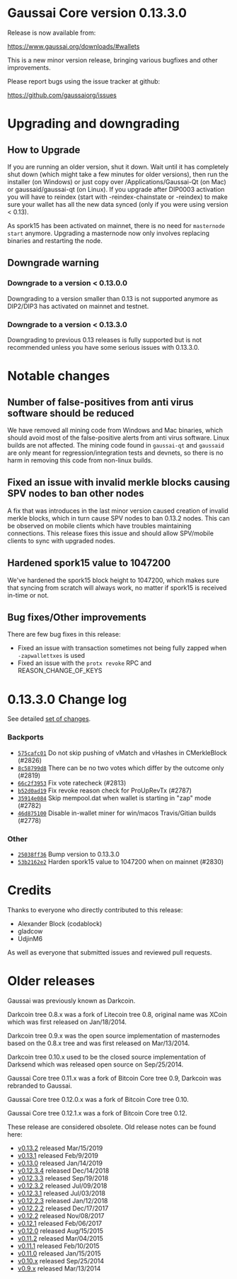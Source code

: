 Gaussai Core version 0.13.3.0
==========================

Release is now available from:

  <https://www.gaussai.org/downloads/#wallets>

This is a new minor version release, bringing various bugfixes and other improvements.

Please report bugs using the issue tracker at github:

  <https://github.com/gaussaiorg/issues>


Upgrading and downgrading
=========================

How to Upgrade
--------------

If you are running an older version, shut it down. Wait until it has completely
shut down (which might take a few minutes for older versions), then run the
installer (on Windows) or just copy over /Applications/Gaussai-Qt (on Mac) or
gaussaid/gaussai-qt (on Linux). If you upgrade after DIP0003 activation you will
have to reindex (start with -reindex-chainstate or -reindex) to make sure
your wallet has all the new data synced (only if you were using version < 0.13).

As spork15 has been activated on mainnet, there is no need for `masternode start`
anymore. Upgrading a masternode now only involves replacing binaries and restarting
the node.

Downgrade warning
-----------------

### Downgrade to a version < 0.13.0.0

Downgrading to a version smaller than 0.13 is not supported anymore as DIP2/DIP3 has activated
on mainnet and testnet.

### Downgrade to a version < 0.13.3.0

Downgrading to previous 0.13 releases is fully supported but is not recommended unless you have some serious issues with 0.13.3.0.

Notable changes
===============

Number of false-positives from anti virus software should be reduced
--------------------------------------------------------------------
We have removed all mining code from Windows and Mac binaries, which should avoid most of the false-positive alerts
from anti virus software. Linux builds are not affected. The mining code found in `gaussai-qt` and `gaussaid` are only meant
for regression/integration tests and devnets, so there is no harm in removing this code from non-linux builds.

Fixed an issue with invalid merkle blocks causing SPV nodes to ban other nodes
------------------------------------------------------------------------------
A fix that was introduces in the last minor version caused creation of invalid merkle blocks, which in turn cause SPV
nodes to ban 0.13.2 nodes. This can be observed on mobile clients which have troubles maintaining connections. This
release fixes this issue and should allow SPV/mobile clients to sync with upgraded nodes.

Hardened spork15 value to 1047200
---------------------------------
We've hardened the spork15 block height to 1047200, which makes sure that syncing from scratch will always work, no
matter if spork15 is received in-time or not.

Bug fixes/Other improvements
----------------------------
There are few bug fixes in this release:
- Fixed an issue with transaction sometimes not being fully zapped when `-zapwallettxes` is used
- Fixed an issue with the `protx revoke` RPC and REASON_CHANGE_OF_KEYS

 0.13.3.0 Change log
===================

See detailed [set of changes](https://github.com/gaussaiorg/compare/v0.13.2.0...gaussaipay:v0.13.3.0).

### Backports

- [`575cafc01`](https://github.com/gaussaiorg/commit/575cafc01) Do not skip pushing of vMatch and vHashes in CMerkleBlock (#2826)
- [`8c58799d8`](https://github.com/gaussaiorg/commit/8c58799d8) There can be no two votes which differ by the outcome only (#2819)
- [`66c2f3953`](https://github.com/gaussaiorg/commit/66c2f3953) Fix vote ratecheck (#2813)
- [`b52d0ad19`](https://github.com/gaussaiorg/commit/b52d0ad19) Fix revoke reason check for ProUpRevTx (#2787)
- [`35914e084`](https://github.com/gaussaiorg/commit/35914e084) Skip mempool.dat when wallet is starting in "zap" mode (#2782)
- [`46d875100`](https://github.com/gaussaiorg/commit/46d875100) Disable in-wallet miner for win/macos Travis/Gitian builds (#2778)

### Other

- [`25038ff36`](https://github.com/gaussaiorg/commit/25038ff36) Bump version to 0.13.3.0
- [`53b2162e2`](https://github.com/gaussaiorg/commit/53b2162e2) Harden spork15 value to 1047200 when on mainnet (#2830)

Credits
=======

Thanks to everyone who directly contributed to this release:

- Alexander Block (codablock)
- gladcow
- UdjinM6

As well as everyone that submitted issues and reviewed pull requests.

Older releases
==============

Gaussai was previously known as Darkcoin.

Darkcoin tree 0.8.x was a fork of Litecoin tree 0.8, original name was XCoin
which was first released on Jan/18/2014.

Darkcoin tree 0.9.x was the open source implementation of masternodes based on
the 0.8.x tree and was first released on Mar/13/2014.

Darkcoin tree 0.10.x used to be the closed source implementation of Darksend
which was released open source on Sep/25/2014.

Gaussai Core tree 0.11.x was a fork of Bitcoin Core tree 0.9,
Darkcoin was rebranded to Gaussai.

Gaussai Core tree 0.12.0.x was a fork of Bitcoin Core tree 0.10.

Gaussai Core tree 0.12.1.x was a fork of Bitcoin Core tree 0.12.

These release are considered obsolete. Old release notes can be found here:

- [v0.13.2](https://github.com/gaussaiorg/blob/master/doc/release-notes/gaussai/release-notes-0.13.2.md) released Mar/15/2019
- [v0.13.1](https://github.com/gaussaiorg/blob/master/doc/release-notes/gaussai/release-notes-0.13.1.md) released Feb/9/2019
- [v0.13.0](https://github.com/gaussaiorg/blob/master/doc/release-notes/gaussai/release-notes-0.13.0.md) released Jan/14/2019
- [v0.12.3.4](https://github.com/gaussaiorg/blob/master/doc/release-notes/gaussai/release-notes-0.12.3.4.md) released Dec/14/2018
- [v0.12.3.3](https://github.com/gaussaiorg/blob/master/doc/release-notes/gaussai/release-notes-0.12.3.3.md) released Sep/19/2018
- [v0.12.3.2](https://github.com/gaussaiorg/blob/master/doc/release-notes/gaussai/release-notes-0.12.3.2.md) released Jul/09/2018
- [v0.12.3.1](https://github.com/gaussaiorg/blob/master/doc/release-notes/gaussai/release-notes-0.12.3.1.md) released Jul/03/2018
- [v0.12.2.3](https://github.com/gaussaiorg/blob/master/doc/release-notes/gaussai/release-notes-0.12.2.3.md) released Jan/12/2018
- [v0.12.2.2](https://github.com/gaussaiorg/blob/master/doc/release-notes/gaussai/release-notes-0.12.2.2.md) released Dec/17/2017
- [v0.12.2](https://github.com/gaussaiorg/blob/master/doc/release-notes/gaussai/release-notes-0.12.2.md) released Nov/08/2017
- [v0.12.1](https://github.com/gaussaiorg/blob/master/doc/release-notes/gaussai/release-notes-0.12.1.md) released Feb/06/2017
- [v0.12.0](https://github.com/gaussaiorg/blob/master/doc/release-notes/gaussai/release-notes-0.12.0.md) released Aug/15/2015
- [v0.11.2](https://github.com/gaussaiorg/blob/master/doc/release-notes/gaussai/release-notes-0.11.2.md) released Mar/04/2015
- [v0.11.1](https://github.com/gaussaiorg/blob/master/doc/release-notes/gaussai/release-notes-0.11.1.md) released Feb/10/2015
- [v0.11.0](https://github.com/gaussaiorg/blob/master/doc/release-notes/gaussai/release-notes-0.11.0.md) released Jan/15/2015
- [v0.10.x](https://github.com/gaussaiorg/blob/master/doc/release-notes/gaussai/release-notes-0.10.0.md) released Sep/25/2014
- [v0.9.x](https://github.com/gaussaiorg/blob/master/doc/release-notes/gaussai/release-notes-0.9.0.md) released Mar/13/2014

